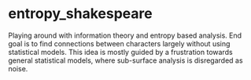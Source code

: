 # entropy_shakespeare

Playing around with information theory and entropy based analysis.  End goal is to find connections between characters largely without using statistical models.  This idea is mostly guided by a frustration towards general statistical models, where sub-surface analysis is disregarded as noise.
